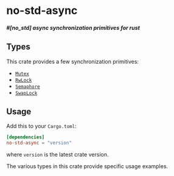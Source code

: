 # no-std-async
##### #[no_std] async synchronization primitives for rust

## Types
This crate provides a few synchronization primitives:
- [`Mutex`](https://docs.rs/no-std-async/latest/no_std_async/mutex/struct.Mutex.html)
- [`RwLock`](https://docs.rs/no-std-async/latest/no_std_async/rwlock/struct.RwLock.html)
- [`Semaphore`](https://docs.rs/no-std-async/latest/no_std_async/semaphore/struct.Semaphore.html)
- [`SwapLock`](https://docs.rs/no-std-async/latest/no_std_async/swaplock/struct.SwapLock.html)

## Usage
Add this to your `Cargo.toml`:
```toml
[dependencies]
no-std-async = "version"
```
where `version` is the latest crate version.

The various types in this crate provide specific usage examples.
